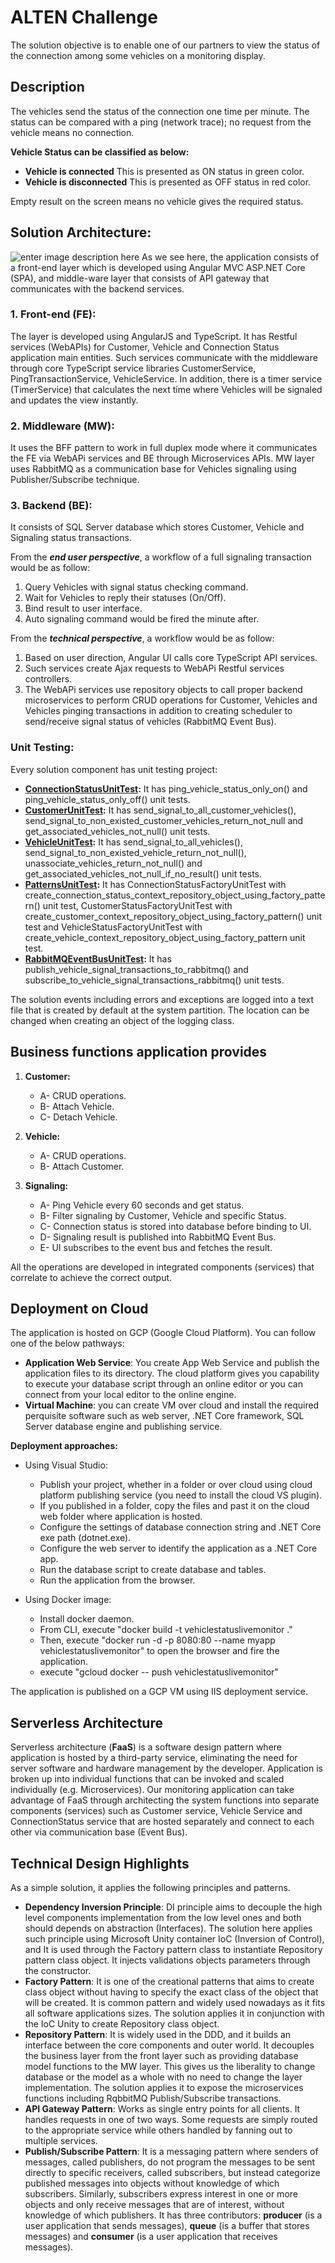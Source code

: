 
# ALTEN Challenge

The solution objective is to enable one of our partners to view the status of the connection among some vehicles on a monitoring display.

## Description
The vehicles send the status of the connection one time per minute. The status can be compared with a ping (network trace); no request from the vehicle means no connection.

<strong>Vehicle Status can be classified as below:</strong>

- <strong>Vehicle is connected</strong> This is presented as ON status in green color.
- <strong>Vehicle is disconnected</strong> This is presented as OFF status in red color.

Empty result on the screen means no vehicle gives the required status.

## Solution Architecture:

![enter image description here](https://github.com/diaakhateeb/ALTENChallenge/blob/master/VehicleStatusLiveMonitor/Resources/images/alten-architecture.PNG)
As we see here, the application consists of a front-end layer which is developed using Angular MVC ASP.NET Core (SPA), and middle-ware layer that consists of API gateway that communicates with the backend services.
   
### 1. Front-end (FE):
The layer is developed using AngularJS and TypeScript. It has Restful services (WebAPIs) for Customer, Vehicle and Connection Status application main entities. Such services communicate with the middleware through core TypeScript service libraries CustomerService, PingTransactionService, VehicleService. In addition, there is a timer service (TimerService) that calculates the next time where Vehicles will be signaled and updates the view instantly.

### 2. Middleware (MW):
It uses the BFF pattern to work in full duplex mode where it communicates the FE via WebAPi services and BE through Microservices APIs. MW layer uses RabbitMQ as a communication base for Vehicles signaling using Publisher/Subscribe technique.

### 3. Backend (BE):
It consists of SQL Server database which stores Customer, Vehicle and Signaling status transactions.

From the ***end user perspective***, a workflow of a full signaling transaction would be as follow:

 1. Query Vehicles with signal status checking command.
 2. Wait for Vehicles to reply their statuses (On/Off).
 3. Bind result to user interface.
 4. Auto signaling command would be fired the minute after.

From the ***technical perspective***, a workflow would be as follow:
1. Based on user direction, Angular UI calls core TypeScript API services.
2. Such services create Ajax requests to WebAPi Restful services controllers.
3. The WebAPi services use repository objects to call proper backend microservices to perform CRUD operations for Customer, Vehicles and Vehicles pinging transactions in addition to creating scheduler to send/receive signal status of vehicles (RabbitMQ Event Bus).

### Unit Testing:
Every solution component has unit testing project:

 - **[ConnectionStatusUnitTest](https://github.com/diaakhateeb/ALTENChallenge/tree/master/DataDomainService.ConnectionStatus.UnitTest):** It has ping_vehicle_status_only_on() and ping_vehicle_status_only_off() unit tests.
- **[CustomerUnitTest](https://github.com/diaakhateeb/ALTENChallenge/tree/master/DataDomainService.Customer.UnitTest):** It has send_signal_to_all_customer_vehicles(), send_signal_to_non_existed_customer_vehicles_return_not_null and get_associated_vehicles_not_null() unit tests.
- **[VehicleUnitTest](https://github.com/diaakhateeb/ALTENChallenge/tree/master/DataDomainService.Vehicle.UnitTest):** It has send_signal_to_all_vehicles(), send_signal_to_non_existed_vehicle_return_not_null(), unassociate_vehicles_return_not_null() and get_associated_vehicles_not_null_if_no_result() unit tests.
- **[PatternsUnitTest](https://github.com/diaakhateeb/ALTENChallenge/tree/master/DataDomainService.Patterns.UnitTest):** It has ConnectionStatusFactoryUnitTest with create_connection_status_context_repository_object_using_factory_pattern() unit test, CustomerStatusFactoryUnitTest with create_customer_context_repository_object_using_factory_pattern() unit test and VehicleStatusFactoryUnitTest with create_vehicle_context_repository_object_using_factory_pattern unit test.
 - **[RabbitMQEventBusUnitTest](https://github.com/diaakhateeb/ALTENChallenge/tree/master/RabbitMQEventBus):** It has publish_vehicle_signal_transactions_to_rabbitmq() and subscribe_to_vehicle_signal_transactions_rabbitmq() unit tests.

The solution events including errors and exceptions are logged into a text file that is created by default at the system partition. The location can be changed when creating an object of the logging class. 

## Business functions application provides

 1. **Customer:**
    - A- CRUD operations.
    - B- Attach Vehicle.
    - C- Detach Vehicle.
    
  2. **Vehicle:**
     - A- CRUD operations.
     - B- Attach Customer.

3. **Signaling:**
   - A- Ping Vehicle every 60 seconds and get status.
   - B- Filter signaling by Customer, Vehicle and specific Status.
   - C- Connection status is stored into database before binding to UI.
   - D- Signaling result is published into RabbitMQ Event Bus.
   - E- UI subscribes to the event bus and fetches the result.
 
 All the operations are developed in integrated components (services) that correlate to achieve the correct output.

## Deployment on Cloud
The application is hosted on GCP (Google Cloud Platform). You can follow one of the below pathways:
 - **Application Web Service**:
You create App Web Service and publish the application files to its directory. The cloud platform gives you capability to execute your database script through an online editor or you can connect from your local editor to the online engine.
 - **Virtual Machine**:
you can create VM over cloud and install the required perquisite software such as web server, .NET Core framework, SQL Server database engine and publishing service.

**Deployment approaches:**

 - Using Visual Studio:
   - Publish your project, whether in a folder or over cloud using cloud platform publishing service (you need to install the cloud VS plugin).
   - If you published in a folder, copy the files and past it on the cloud web folder where application is hosted.
   - Configure the settings of database connection string and .NET Core exe path (dotnet.exe).
   - Configure the web server to identify the application as a .NET Core app.
   - Run the database script to create database and tables.
   - Run the application from the browser.

- Using Docker image:
  - Install docker daemon.
  - From CLI, execute "docker build -t vehiclestatuslivemonitor ."
  - Then, execute "docker run -d -p 8080:80 --name myapp vehiclestatuslivemonitor" to open the browser and fire the application.
  - execute "gcloud docker -- push vehiclestatuslivemonitor"
 
 The application is published on a GCP VM using IIS deployment service.

## Serverless Architecture
Serverless architecture (**FaaS**) is a software design pattern where application is hosted by a third-party service, eliminating the need for server software and hardware management by the developer. Application is broken up into individual functions that can be invoked and scaled individually (e.g. Microservices).
Our monitoring application can take advantage of FaaS through architecting the system functions into separate components (services) such as Customer service, Vehicle Service and ConnectionStatus service that are hosted separately and connect to each other via communication base (Event Bus).

## Technical Design Highlights
As a simple solution, it applies the following principles and  patterns.
- **Dependency Inversion Principle**: DI principle aims to decouple the high level components implementation from the low level ones and both should depends on abstraction (Interfaces). The solution here applies such principle using Microsoft Unity container IoC (Inversion of Control), and It is used through the Factory pattern class to instantiate Repository pattern class object. It injects validations objects parameters through the constructor.
- **Factory Pattern**: It is one of the creational patterns that aims to create class object without having to specify the exact class of the object that will be created. It is common pattern and widely used nowadays as it fits all software applications sizes. The solution applies it in conjunction with the IoC Unity to create Repository class object.
- **Repository Pattern**: It is widely used in the DDD, and it builds an interface between the core components and outer world. It decouples the business layer from the front layer such as providing database model functions to the MW layer. This gives us the liberality to change database or the model as a whole with no need to change the layer implementation. The solution applies it to expose the microservices functions including RqbbitMQ Publish/Subscribe transactions.
- **API Gateway Pattern**: Works as single entry points for all clients. It handles requests in one of two ways. Some requests are simply routed to the appropriate service while others handled by fanning out to multiple services.
- **Publish/Subscribe Pattern**: It is a messaging pattern where senders of messages, called publishers, do not program the messages to be sent directly to specific receivers, called subscribers, but instead categorize published messages into objects without knowledge of which subscribers. Similarly, subscribers express interest in one or more objects and only receive messages that are of interest, without knowledge of which publishers. It has three contributors: **producer** (is a user application that sends messages), **queue** (is a buffer that stores messages) and **consumer** (is a user application that receives messages).
